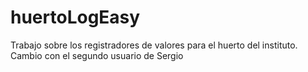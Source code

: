 # huertoLogEasy
Trabajo sobre los registradores de valores para el huerto del instituto.
Cambio con el segundo usuario de Sergio
